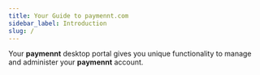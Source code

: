 ```yaml
---
title: Your Guide to paymennt.com
sidebar_label: Introduction
slug: /
---
```


Your **paymennt** desktop portal gives you unique functionality to manage and administer your **paymennt** account.
